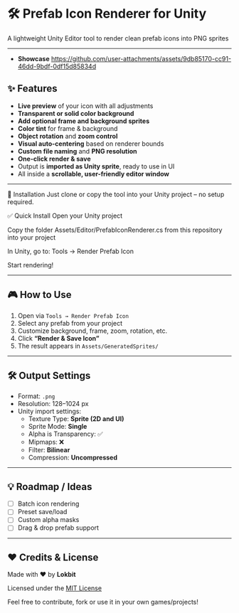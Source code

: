 # 🛠️ Prefab Icon Renderer for Unity

A lightweight Unity Editor tool to render clean prefab icons into PNG sprites

---
- **Showcase**  https://github.com/user-attachments/assets/9db85170-cc91-46dd-9bdf-0df15d85834d


## ✨ Features

- **Live preview** of your icon with all adjustments  
- **Transparent or solid color background**
- **Add optional frame and background sprites**
- **Color tint** for frame & background  
- **Object rotation** and **zoom control**
- **Visual auto-centering** based on renderer bounds
- **Custom file naming** and **PNG resolution**
- **One-click render & save**
- Output is **imported as Unity sprite**, ready to use in UI  
- All inside a **scrollable, user-friendly editor window**

---

📂 Installation
Just clone or copy the tool into your Unity project – no setup required.

✅ Quick Install
Open your Unity project

Copy the folder Assets/Editor/PrefabIconRenderer.cs from this repository into your project

In Unity, go to:
Tools → Render Prefab Icon

Start rendering! 

---

## 🎮 How to Use

1. Open via `Tools → Render Prefab Icon`  
2. Select any prefab from your project  
3. Customize background, frame, zoom, rotation, etc.  
4. Click **“Render & Save Icon”**  
5. The result appears in `Assets/GeneratedSprites/`

---

## 🛠 Output Settings

- Format: `.png`  
- Resolution: 128–1024 px  
- Unity import settings:  
  - Texture Type: **Sprite (2D and UI)**  
  - Sprite Mode: **Single**  
  - Alpha is Transparency: ✅  
  - Mipmaps: ❌  
  - Filter: **Bilinear**  
  - Compression: **Uncompressed**

---


## 💡 Roadmap / Ideas

- [ ] Batch icon rendering  
- [ ] Preset save/load  
- [ ] Custom alpha masks  
- [ ] Drag & drop prefab support  

---

## ❤️ Credits & License

Made with ❤️ by **Lokbit**

Licensed under the [MIT License](LICENSE)

Feel free to contribute, fork or use it in your own games/projects!
